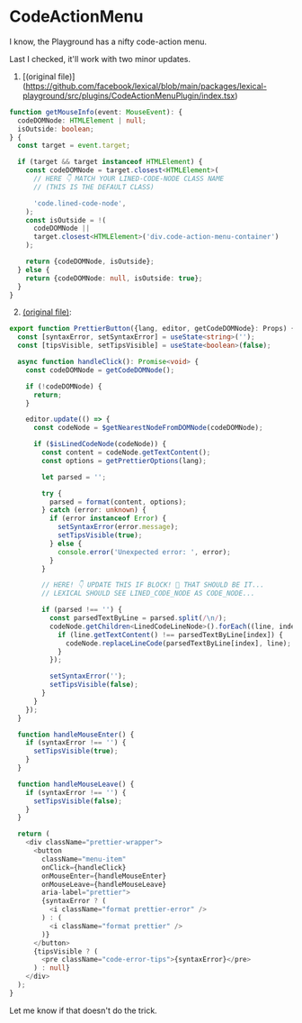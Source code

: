 # CodeActionMenu

I know, the Playground has a nifty code-action menu.

Last I checked, it'll work with two minor updates.

1. [(original file)] (https://github.com/facebook/lexical/blob/main/packages/lexical-playground/src/plugins/CodeActionMenuPlugin/index.tsx)

```ts
function getMouseInfo(event: MouseEvent): {
  codeDOMNode: HTMLElement | null;
  isOutside: boolean;
} {
  const target = event.target;

  if (target && target instanceof HTMLElement) {
    const codeDOMNode = target.closest<HTMLElement>(
      // HERE 👇 MATCH YOUR LINED-CODE-NODE CLASS NAME
      // (THIS IS THE DEFAULT CLASS)

      'code.lined-code-node',
    );
    const isOutside = !(
      codeDOMNode ||
      target.closest<HTMLElement>('div.code-action-menu-container')
    );

    return {codeDOMNode, isOutside};
  } else {
    return {codeDOMNode: null, isOutside: true};
  }
}
```

2. [(original file)](https://github.com/facebook/lexical/blob/main/packages/lexical-playground/src/plugins/CodeActionMenuPlugin/components/PrettierButton/index.tsx):

```ts
export function PrettierButton({lang, editor, getCodeDOMNode}: Props) {
  const [syntaxError, setSyntaxError] = useState<string>('');
  const [tipsVisible, setTipsVisible] = useState<boolean>(false);

  async function handleClick(): Promise<void> {
    const codeDOMNode = getCodeDOMNode();

    if (!codeDOMNode) {
      return;
    }

    editor.update(() => {
      const codeNode = $getNearestNodeFromDOMNode(codeDOMNode);

      if ($isLinedCodeNode(codeNode)) {
        const content = codeNode.getTextContent();
        const options = getPrettierOptions(lang);

        let parsed = '';

        try {
          parsed = format(content, options);
        } catch (error: unknown) {
          if (error instanceof Error) {
            setSyntaxError(error.message);
            setTipsVisible(true);
          } else {
            console.error('Unexpected error: ', error);
          }
        }

        // HERE! 👇 UPDATE THIS IF BLOCK! 🤞 THAT SHOULD BE IT...
        // LEXICAL SHOULD SEE LINED_CODE_NODE AS CODE_NODE...

        if (parsed !== '') {
          const parsedTextByLine = parsed.split(/\n/);
          codeNode.getChildren<LinedCodeLineNode>().forEach((line, index) => {
            if (line.getTextContent() !== parsedTextByLine[index]) {
              codeNode.replaceLineCode(parsedTextByLine[index], line);
            }
          });

          setSyntaxError('');
          setTipsVisible(false);
        }
      }
    });
  }

  function handleMouseEnter() {
    if (syntaxError !== '') {
      setTipsVisible(true);
    }
  }

  function handleMouseLeave() {
    if (syntaxError !== '') {
      setTipsVisible(false);
    }
  }

  return (
    <div className="prettier-wrapper">
      <button
        className="menu-item"
        onClick={handleClick}
        onMouseEnter={handleMouseEnter}
        onMouseLeave={handleMouseLeave}
        aria-label="prettier">
        {syntaxError ? (
          <i className="format prettier-error" />
        ) : (
          <i className="format prettier" />
        )}
      </button>
      {tipsVisible ? (
        <pre className="code-error-tips">{syntaxError}</pre>
      ) : null}
    </div>
  );
}
```

Let me know if that doesn't do the trick.
